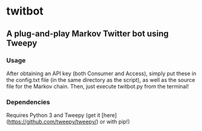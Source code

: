 # twitbot
## A plug-and-play Markov Twitter bot using Tweepy
### Usage
After obtaining an API key (both Consumer and Access), simply put these in the config.txt file (in the same directory as the script), as well as the source file for the Markov chain.
Then, just execute twitbot.py from the terminal!
### Dependencies
Requires Python 3 and Tweepy (get it [here] (https://github.com/tweepy/tweepy/) or with pip!)
